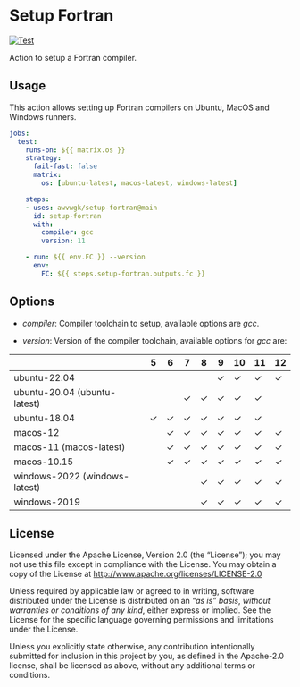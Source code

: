# Setup Fortran

[![Test](https://github.com/awvwgk/setup-fortran/actions/workflows/test.yml/badge.svg)](https://github.com/awvwgk/setup-fortran/actions/workflows/test.yml)

Action to setup a Fortran compiler.


## Usage

This action allows setting up Fortran compilers on Ubuntu, MacOS and Windows runners.

```yaml
jobs:
  test:
    runs-on: ${{ matrix.os }}
    strategy:
      fail-fast: false
      matrix:
        os: [ubuntu-latest, macos-latest, windows-latest]

    steps:
    - uses: awvwgk/setup-fortran@main
      id: setup-fortran
      with:
        compiler: gcc
        version: 11

    - run: ${{ env.FC }} --version
      env:
        FC: ${{ steps.setup-fortran.outputs.fc }}
```


## Options

- *compiler*: Compiler toolchain to setup,
  available options are *gcc*.

- *version*: Version of the compiler toolchain,
  available options for *gcc* are:

|                               | 5       | 6       | 7       | 8       | 9       | 10      | 11      | 12      |
|-------------------------------|---------|---------|---------|---------|---------|---------|---------|---------|
| ubuntu-22.04                  |         |         |         |         | &check; | &check; | &check; | &check; |
| ubuntu-20.04 (ubuntu-latest)  |         |         | &check; | &check; | &check; | &check; | &check; |         |
| ubuntu-18.04                  | &check; | &check; | &check; | &check; | &check; | &check; | &check; |         |
| macos-12                      |         | &check; | &check; | &check; | &check; | &check; | &check; | &check; |
| macos-11 (macos-latest)       |         | &check; | &check; | &check; | &check; | &check; | &check; | &check; |
| macos-10.15                   |         | &check; | &check; | &check; | &check; | &check; | &check; | &check; |
| windows-2022 (windows-latest) |         |         |         | &check; | &check; | &check; | &check; | &check; |
| windows-2019                  |         |         |         | &check; | &check; | &check; | &check; | &check; |


## License

Licensed under the Apache License, Version 2.0 (the “License”);
you may not use this file except in compliance with the License.
You may obtain a copy of the License at
http://www.apache.org/licenses/LICENSE-2.0

Unless required by applicable law or agreed to in writing, software
distributed under the License is distributed on an *“as is” basis*,
*without warranties or conditions of any kind*, either express or implied.
See the License for the specific language governing permissions and
limitations under the License.

Unless you explicitly state otherwise, any contribution intentionally
submitted for inclusion in this project by you, as defined in the
Apache-2.0 license, shall be licensed as above, without any additional
terms or conditions.

